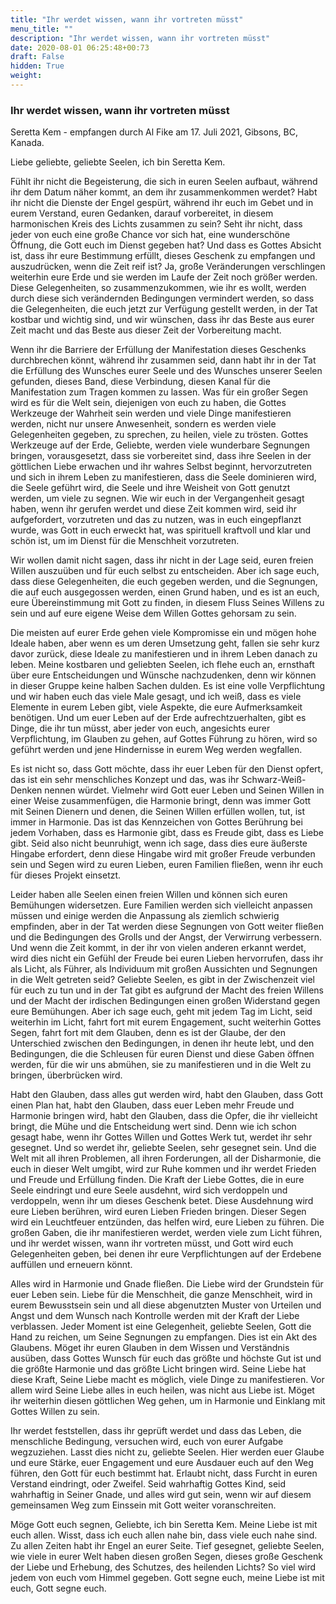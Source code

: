 ```yaml
---
title: "Ihr werdet wissen, wann ihr vortreten müsst"
menu_title: ""
description: "Ihr werdet wissen, wann ihr vortreten müsst"
date: 2020-08-01 06:25:48+00:73
draft: False
hidden: True
weight:
---
```

### Ihr werdet wissen, wann ihr vortreten müsst

Seretta Kem - empfangen durch Al Fike am 17. Juli 2021, Gibsons, BC, Kanada.

Liebe geliebte, geliebte Seelen, ich bin Seretta Kem.

Fühlt ihr nicht die Begeisterung, die sich in euren Seelen aufbaut, während ihr dem Datum näher kommt, an dem ihr zusammenkommen werdet? Habt ihr nicht die Dienste der Engel gespürt, während ihr euch im Gebet und in eurem Verstand, euren Gedanken, darauf vorbereitet, in diesem harmonischen Kreis des Lichts zusammen zu sein? Seht ihr nicht, dass jeder von euch eine große Chance vor sich hat, eine wunderschöne Öffnung, die Gott euch im Dienst gegeben hat? Und dass es Gottes Absicht ist, dass ihr eure Bestimmung erfüllt, dieses Geschenk zu empfangen und auszudrücken, wenn die Zeit reif ist? Ja, große Veränderungen verschlingen weiterhin eure Erde und sie werden im Laufe der Zeit noch größer werden. Diese Gelegenheiten, so zusammenzukommen, wie ihr es wollt, werden durch diese sich verändernden Bedingungen vermindert werden, so dass die Gelegenheiten, die euch jetzt zur Verfügung gestellt werden, in der Tat kostbar und wichtig sind, und wir wünschen, dass ihr das Beste aus eurer Zeit macht und das Beste aus dieser Zeit der Vorbereitung macht.

Wenn ihr die Barriere der Erfüllung der Manifestation dieses Geschenks durchbrechen könnt, während ihr zusammen seid, dann habt ihr in der Tat die Erfüllung des Wunsches eurer Seele und des Wunsches unserer Seelen gefunden, dieses Band, diese Verbindung, diesen Kanal für die Manifestation zum Tragen kommen zu lassen. Was für ein großer Segen wird es für die Welt sein, diejenigen von euch zu haben, die Gottes Werkzeuge der Wahrheit sein werden und viele Dinge manifestieren werden, nicht nur unsere Anwesenheit, sondern es werden viele Gelegenheiten gegeben, zu sprechen, zu heilen, viele zu trösten. Gottes Werkzeuge auf der Erde, Geliebte, werden viele wunderbare Segnungen bringen, vorausgesetzt, dass sie vorbereitet sind, dass ihre Seelen in der göttlichen Liebe erwachen und ihr wahres Selbst beginnt, hervorzutreten und sich in ihrem Leben zu manifestieren, dass die Seele dominieren wird, die Seele geführt wird, die Seele und ihre Weisheit von Gott genutzt werden, um viele zu segnen. Wie wir euch in der Vergangenheit gesagt haben, wenn ihr gerufen werdet und diese Zeit kommen wird, seid ihr aufgefordert, vorzutreten und das zu nutzen, was in euch eingepflanzt wurde, was Gott in euch erweckt hat, was spirituell kraftvoll und klar und schön ist, um im Dienst für die Menschheit vorzutreten.

Wir wollen damit nicht sagen, dass ihr nicht in der Lage seid, euren freien Willen auszuüben und für euch selbst zu entscheiden. Aber ich sage euch, dass diese Gelegenheiten, die euch gegeben werden, und die Segnungen, die auf euch ausgegossen werden, einen Grund haben, und es ist an euch, eure Übereinstimmung mit Gott zu finden, in diesem Fluss Seines Willens zu sein und auf eure eigene Weise dem Willen Gottes gehorsam zu sein.

Die meisten auf eurer Erde gehen viele Kompromisse ein und mögen hohe Ideale haben, aber wenn es um deren Umsetzung geht, fallen sie sehr kurz davor zurück, diese Ideale zu manifestieren und in ihrem Leben danach zu leben. Meine kostbaren und geliebten Seelen, ich flehe euch an, ernsthaft über eure Entscheidungen und Wünsche nachzudenken, denn wir können in dieser Gruppe keine halben Sachen dulden. Es ist eine volle Verpflichtung und wir haben euch das viele Male gesagt, und ich weiß, dass es viele Elemente in eurem Leben gibt, viele Aspekte, die eure Aufmerksamkeit benötigen. Und um euer Leben auf der Erde aufrechtzuerhalten, gibt es Dinge, die ihr tun müsst, aber jeder von euch, angesichts eurer Verpflichtung, im Glauben zu gehen, auf Gottes Führung zu hören, wird so geführt werden und jene Hindernisse in eurem Weg werden wegfallen.

Es ist nicht so, dass Gott möchte, dass ihr euer Leben für den Dienst opfert, das ist ein sehr menschliches Konzept und das, was ihr Schwarz-Weiß-Denken nennen würdet. Vielmehr wird Gott euer Leben und Seinen Willen in einer Weise zusammenfügen, die Harmonie bringt, denn was immer Gott mit Seinen Dienern und denen, die Seinen Willen erfüllen wollen, tut, ist immer in Harmonie. Das ist das Kennzeichen von Gottes Berührung bei jedem Vorhaben, dass es Harmonie gibt, dass es Freude gibt, dass es Liebe gibt. Seid also nicht beunruhigt, wenn ich sage, dass dies eure äußerste Hingabe erfordert, denn diese Hingabe wird mit großer Freude verbunden sein und Segen wird zu euren Lieben, euren Familien fließen, wenn ihr euch für dieses Projekt einsetzt.

Leider haben alle Seelen einen freien Willen und können sich euren Bemühungen widersetzen. Eure Familien werden sich vielleicht anpassen müssen und einige werden die Anpassung als ziemlich schwierig empfinden, aber in der Tat werden diese Segnungen von Gott weiter fließen und die Bedingungen des Grolls und der Angst, der Verwirrung verbessern. Und wenn die Zeit kommt, in der ihr von vielen anderen erkannt werdet, wird dies nicht ein Gefühl der Freude bei euren Lieben hervorrufen, dass ihr als Licht, als Führer, als Individuum mit großen Aussichten und Segnungen in die Welt getreten seid? Geliebte Seelen, es gibt in der Zwischenzeit viel für euch zu tun und in der Tat gibt es aufgrund der Macht des freien Willens und der Macht der irdischen Bedingungen einen großen Widerstand gegen eure Bemühungen. Aber ich sage euch, geht mit jedem Tag im Licht, seid weiterhin im Licht, fahrt fort mit eurem Engagement, sucht weiterhin Gottes Segen, fahrt fort mit dem Glauben, denn es ist der Glaube, der den Unterschied zwischen den Bedingungen, in denen ihr heute lebt, und den Bedingungen, die die Schleusen für euren Dienst und diese Gaben öffnen werden, für die wir uns abmühen, sie zu manifestieren und in die Welt zu bringen, überbrücken wird.

Habt den Glauben, dass alles gut werden wird, habt den Glauben, dass Gott einen Plan hat, habt den Glauben, dass euer Leben mehr Freude und Harmonie bringen wird, habt den Glauben, dass die Opfer, die ihr vielleicht bringt, die Mühe und die Entscheidung wert sind. Denn wie ich schon gesagt habe, wenn ihr Gottes Willen und Gottes Werk tut, werdet ihr sehr gesegnet. Und so werdet ihr, geliebte Seelen, sehr gesegnet sein. Und die Welt mit all ihren Problemen, all ihren Forderungen, all der Disharmonie, die euch in dieser Welt umgibt, wird zur Ruhe kommen und ihr werdet Frieden und Freude und Erfüllung finden. Die Kraft der Liebe Gottes, die in eure Seele eindringt und eure Seele ausdehnt, wird sich verdoppeln und verdoppeln, wenn ihr um dieses Geschenk betet. Diese Ausdehnung wird eure Lieben berühren, wird euren Lieben Frieden bringen. Dieser Segen wird ein Leuchtfeuer entzünden, das helfen wird, eure Lieben zu führen. Die großen Gaben, die ihr manifestieren werdet, werden viele zum Licht führen, und ihr werdet wissen, wann ihr vortreten müsst, und Gott wird euch Gelegenheiten geben, bei denen ihr eure Verpflichtungen auf der Erdebene auffüllen und erneuern könnt.

Alles wird in Harmonie und Gnade fließen. Die Liebe wird der Grundstein für euer Leben sein. Liebe für die Menschheit, die ganze Menschheit, wird in eurem Bewusstsein sein und all diese abgenutzten Muster von Urteilen und Angst und dem Wunsch nach Kontrolle werden mit der Kraft der Liebe verblassen. Jeder Moment ist eine Gelegenheit, geliebte Seelen, Gott die Hand zu reichen, um Seine Segnungen zu empfangen. Dies ist ein Akt des Glaubens. Möget ihr euren Glauben in dem Wissen und Verständnis ausüben, dass Gottes Wunsch für euch das größte und höchste Gut ist und die größte Harmonie und das größte Licht bringen wird. Seine Liebe hat diese Kraft, Seine Liebe macht es möglich, viele Dinge zu manifestieren. Vor allem wird Seine Liebe alles in euch heilen, was nicht aus Liebe ist. Möget ihr weiterhin diesen göttlichen Weg gehen, um in Harmonie und Einklang mit Gottes Willen zu sein.

Ihr werdet feststellen, dass ihr geprüft werdet und dass das Leben, die menschliche Bedingung, versuchen wird, euch von eurer Aufgabe wegzuziehen. Lasst dies nicht zu, geliebte Seelen. Hier werden euer Glaube und eure Stärke, euer Engagement und eure Ausdauer euch auf den Weg führen, den Gott für euch bestimmt hat. Erlaubt nicht, dass Furcht in euren Verstand eindringt, oder Zweifel. Seid wahrhaftig Gottes Kind, seid wahrhaftig in Seiner Gnade, und alles wird gut sein, wenn wir auf diesem gemeinsamen Weg zum Einssein mit Gott weiter voranschreiten.

Möge Gott euch segnen, Geliebte, ich bin Seretta Kem. Meine Liebe ist mit euch allen. Wisst, dass ich euch allen nahe bin, dass viele euch nahe sind. Zu allen Zeiten habt ihr Engel an eurer Seite. Tief gesegnet, geliebte Seelen, wie viele in eurer Welt haben diesen großen Segen, dieses große Geschenk der Liebe und Erhebung, des Schutzes, des heilenden Lichts? So viel wird jedem von euch vom Himmel gegeben. Gott segne euch, meine Liebe ist mit euch, Gott segne euch.

